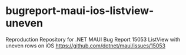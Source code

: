 # bugreport-maui-ios-listview-uneven
Reproduction Repository for .NET MAUI Bug Report 15053 ListView with uneven rows on iOS
https://github.com/dotnet/maui/issues/15053
